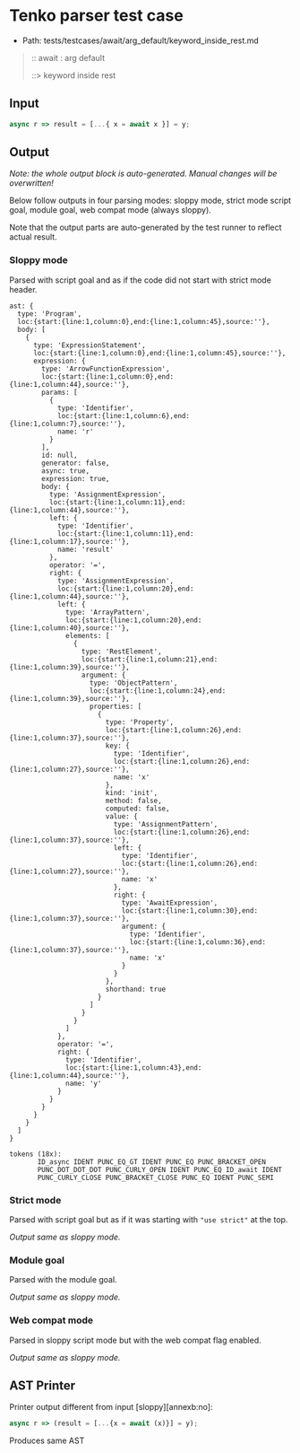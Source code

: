 # Tenko parser test case

- Path: tests/testcases/await/arg_default/keyword_inside_rest.md

> :: await : arg default
>
> ::> keyword inside rest

## Input

`````js
async r => result = [...{ x = await x }] = y;
`````

## Output

_Note: the whole output block is auto-generated. Manual changes will be overwritten!_

Below follow outputs in four parsing modes: sloppy mode, strict mode script goal, module goal, web compat mode (always sloppy).

Note that the output parts are auto-generated by the test runner to reflect actual result.

### Sloppy mode

Parsed with script goal and as if the code did not start with strict mode header.

`````
ast: {
  type: 'Program',
  loc:{start:{line:1,column:0},end:{line:1,column:45},source:''},
  body: [
    {
      type: 'ExpressionStatement',
      loc:{start:{line:1,column:0},end:{line:1,column:45},source:''},
      expression: {
        type: 'ArrowFunctionExpression',
        loc:{start:{line:1,column:0},end:{line:1,column:44},source:''},
        params: [
          {
            type: 'Identifier',
            loc:{start:{line:1,column:6},end:{line:1,column:7},source:''},
            name: 'r'
          }
        ],
        id: null,
        generator: false,
        async: true,
        expression: true,
        body: {
          type: 'AssignmentExpression',
          loc:{start:{line:1,column:11},end:{line:1,column:44},source:''},
          left: {
            type: 'Identifier',
            loc:{start:{line:1,column:11},end:{line:1,column:17},source:''},
            name: 'result'
          },
          operator: '=',
          right: {
            type: 'AssignmentExpression',
            loc:{start:{line:1,column:20},end:{line:1,column:44},source:''},
            left: {
              type: 'ArrayPattern',
              loc:{start:{line:1,column:20},end:{line:1,column:40},source:''},
              elements: [
                {
                  type: 'RestElement',
                  loc:{start:{line:1,column:21},end:{line:1,column:39},source:''},
                  argument: {
                    type: 'ObjectPattern',
                    loc:{start:{line:1,column:24},end:{line:1,column:39},source:''},
                    properties: [
                      {
                        type: 'Property',
                        loc:{start:{line:1,column:26},end:{line:1,column:37},source:''},
                        key: {
                          type: 'Identifier',
                          loc:{start:{line:1,column:26},end:{line:1,column:27},source:''},
                          name: 'x'
                        },
                        kind: 'init',
                        method: false,
                        computed: false,
                        value: {
                          type: 'AssignmentPattern',
                          loc:{start:{line:1,column:26},end:{line:1,column:37},source:''},
                          left: {
                            type: 'Identifier',
                            loc:{start:{line:1,column:26},end:{line:1,column:27},source:''},
                            name: 'x'
                          },
                          right: {
                            type: 'AwaitExpression',
                            loc:{start:{line:1,column:30},end:{line:1,column:37},source:''},
                            argument: {
                              type: 'Identifier',
                              loc:{start:{line:1,column:36},end:{line:1,column:37},source:''},
                              name: 'x'
                            }
                          }
                        },
                        shorthand: true
                      }
                    ]
                  }
                }
              ]
            },
            operator: '=',
            right: {
              type: 'Identifier',
              loc:{start:{line:1,column:43},end:{line:1,column:44},source:''},
              name: 'y'
            }
          }
        }
      }
    }
  ]
}

tokens (18x):
       ID_async IDENT PUNC_EQ_GT IDENT PUNC_EQ PUNC_BRACKET_OPEN
       PUNC_DOT_DOT_DOT PUNC_CURLY_OPEN IDENT PUNC_EQ ID_await IDENT
       PUNC_CURLY_CLOSE PUNC_BRACKET_CLOSE PUNC_EQ IDENT PUNC_SEMI
`````

### Strict mode

Parsed with script goal but as if it was starting with `"use strict"` at the top.

_Output same as sloppy mode._

### Module goal

Parsed with the module goal.

_Output same as sloppy mode._

### Web compat mode

Parsed in sloppy script mode but with the web compat flag enabled.

_Output same as sloppy mode._

## AST Printer

Printer output different from input [sloppy][annexb:no]:

````js
async r => (result = [...{x = await (x)}] = y);
````

Produces same AST
